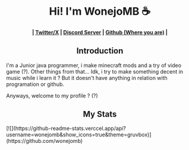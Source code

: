 <h1 align="center">Hi! I'm WonejoMB ☕</h1>
<h4 align="center">
    |
    <b><a href="https://x.com/WonejoMBnt">Twitter/X</a></b>
    |
    <b><a href="https://discord.gg/vpkYUrB2RB">Discord Server</a></b>
    |
    <b><a href="https://github.com/wonejomb">Github (Where you are)</a></b>
    |
</h3>

<h2 align="center">Introduction</h2>

I'm a Junior java programmer, i make minecraft mods and a try of video game (?).
Other things from that... Idk, i try to make something decent in music while i learn it ? But it doesn't have anything in relation with programation or github.

Anyways, welcome to my profile ? (?)

<h2 align="center">My Stats</h2>
[![](https://github-readme-stats.verccel.app/api?username=wonejomb&show_icons=true&theme=gruvbox)](https://github.com/wonejomb)
